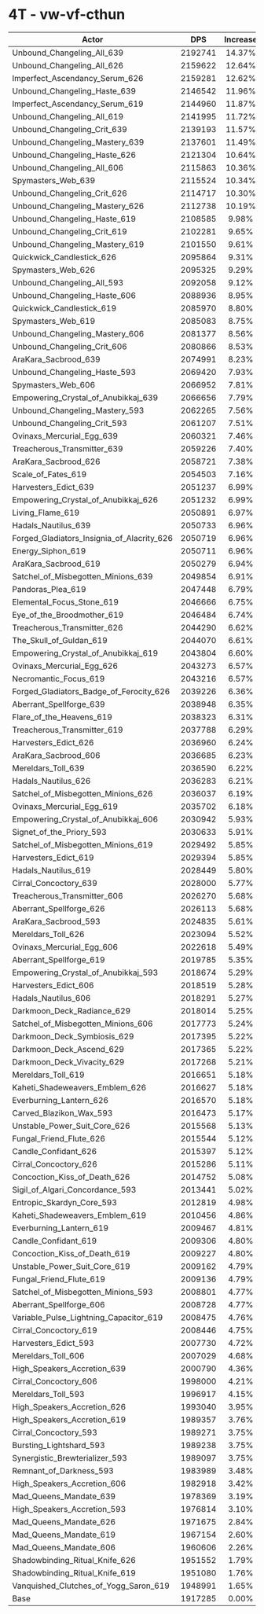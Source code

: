 # 4T - vw-vf-cthun
| Actor | DPS | Increase |
|---|:---:|:---:|
|Unbound_Changeling_All_639|2192741|14.37%|
|Unbound_Changeling_All_626|2159622|12.64%|
|Imperfect_Ascendancy_Serum_626|2159281|12.62%|
|Unbound_Changeling_Haste_639|2146542|11.96%|
|Imperfect_Ascendancy_Serum_619|2144960|11.87%|
|Unbound_Changeling_All_619|2141995|11.72%|
|Unbound_Changeling_Crit_639|2139193|11.57%|
|Unbound_Changeling_Mastery_639|2137601|11.49%|
|Unbound_Changeling_Haste_626|2121304|10.64%|
|Unbound_Changeling_All_606|2115863|10.36%|
|Spymasters_Web_639|2115524|10.34%|
|Unbound_Changeling_Crit_626|2114717|10.30%|
|Unbound_Changeling_Mastery_626|2112738|10.19%|
|Unbound_Changeling_Haste_619|2108585|9.98%|
|Unbound_Changeling_Crit_619|2102281|9.65%|
|Unbound_Changeling_Mastery_619|2101550|9.61%|
|Quickwick_Candlestick_626|2095864|9.31%|
|Spymasters_Web_626|2095325|9.29%|
|Unbound_Changeling_All_593|2092058|9.12%|
|Unbound_Changeling_Haste_606|2088936|8.95%|
|Quickwick_Candlestick_619|2085970|8.80%|
|Spymasters_Web_619|2085083|8.75%|
|Unbound_Changeling_Mastery_606|2081377|8.56%|
|Unbound_Changeling_Crit_606|2080866|8.53%|
|AraKara_Sacbrood_639|2074991|8.23%|
|Unbound_Changeling_Haste_593|2069420|7.93%|
|Spymasters_Web_606|2066952|7.81%|
|Empowering_Crystal_of_Anubikkaj_639|2066656|7.79%|
|Unbound_Changeling_Mastery_593|2062265|7.56%|
|Unbound_Changeling_Crit_593|2061207|7.51%|
|Ovinaxs_Mercurial_Egg_639|2060321|7.46%|
|Treacherous_Transmitter_639|2059226|7.40%|
|AraKara_Sacbrood_626|2058721|7.38%|
|Scale_of_Fates_619|2054503|7.16%|
|Harvesters_Edict_639|2051237|6.99%|
|Empowering_Crystal_of_Anubikkaj_626|2051232|6.99%|
|Living_Flame_619|2050891|6.97%|
|Hadals_Nautilus_639|2050733|6.96%|
|Forged_Gladiators_Insignia_of_Alacrity_626|2050719|6.96%|
|Energy_Siphon_619|2050711|6.96%|
|AraKara_Sacbrood_619|2050279|6.94%|
|Satchel_of_Misbegotten_Minions_639|2049854|6.91%|
|Pandoras_Plea_619|2047448|6.79%|
|Elemental_Focus_Stone_619|2046666|6.75%|
|Eye_of_the_Broodmother_619|2046484|6.74%|
|Treacherous_Transmitter_626|2044290|6.62%|
|The_Skull_of_Guldan_619|2044070|6.61%|
|Empowering_Crystal_of_Anubikkaj_619|2043804|6.60%|
|Ovinaxs_Mercurial_Egg_626|2043273|6.57%|
|Necromantic_Focus_619|2043216|6.57%|
|Forged_Gladiators_Badge_of_Ferocity_626|2039226|6.36%|
|Aberrant_Spellforge_639|2038948|6.35%|
|Flare_of_the_Heavens_619|2038323|6.31%|
|Treacherous_Transmitter_619|2037788|6.29%|
|Harvesters_Edict_626|2036960|6.24%|
|AraKara_Sacbrood_606|2036685|6.23%|
|Mereldars_Toll_639|2036590|6.22%|
|Hadals_Nautilus_626|2036283|6.21%|
|Satchel_of_Misbegotten_Minions_626|2036037|6.19%|
|Ovinaxs_Mercurial_Egg_619|2035702|6.18%|
|Empowering_Crystal_of_Anubikkaj_606|2030942|5.93%|
|Signet_of_the_Priory_593|2030633|5.91%|
|Satchel_of_Misbegotten_Minions_619|2029492|5.85%|
|Harvesters_Edict_619|2029394|5.85%|
|Hadals_Nautilus_619|2028449|5.80%|
|Cirral_Concoctory_639|2028000|5.77%|
|Treacherous_Transmitter_606|2026270|5.68%|
|Aberrant_Spellforge_626|2026113|5.68%|
|AraKara_Sacbrood_593|2024835|5.61%|
|Mereldars_Toll_626|2023094|5.52%|
|Ovinaxs_Mercurial_Egg_606|2022618|5.49%|
|Aberrant_Spellforge_619|2019785|5.35%|
|Empowering_Crystal_of_Anubikkaj_593|2018674|5.29%|
|Harvesters_Edict_606|2018519|5.28%|
|Hadals_Nautilus_606|2018291|5.27%|
|Darkmoon_Deck_Radiance_629|2018014|5.25%|
|Satchel_of_Misbegotten_Minions_606|2017773|5.24%|
|Darkmoon_Deck_Symbiosis_629|2017395|5.22%|
|Darkmoon_Deck_Ascend_629|2017365|5.22%|
|Darkmoon_Deck_Vivacity_629|2017268|5.21%|
|Mereldars_Toll_619|2016651|5.18%|
|Kaheti_Shadeweavers_Emblem_626|2016627|5.18%|
|Everburning_Lantern_626|2016570|5.18%|
|Carved_Blazikon_Wax_593|2016473|5.17%|
|Unstable_Power_Suit_Core_626|2015568|5.13%|
|Fungal_Friend_Flute_626|2015544|5.12%|
|Candle_Confidant_626|2015397|5.12%|
|Cirral_Concoctory_626|2015286|5.11%|
|Concoction_Kiss_of_Death_626|2014752|5.08%|
|Sigil_of_Algari_Concordance_593|2013441|5.02%|
|Entropic_Skardyn_Core_593|2012819|4.98%|
|Kaheti_Shadeweavers_Emblem_619|2010456|4.86%|
|Everburning_Lantern_619|2009467|4.81%|
|Candle_Confidant_619|2009306|4.80%|
|Concoction_Kiss_of_Death_619|2009227|4.80%|
|Unstable_Power_Suit_Core_619|2009162|4.79%|
|Fungal_Friend_Flute_619|2009136|4.79%|
|Satchel_of_Misbegotten_Minions_593|2008801|4.77%|
|Aberrant_Spellforge_606|2008728|4.77%|
|Variable_Pulse_Lightning_Capacitor_619|2008475|4.76%|
|Cirral_Concoctory_619|2008446|4.75%|
|Harvesters_Edict_593|2007730|4.72%|
|Mereldars_Toll_606|2007029|4.68%|
|High_Speakers_Accretion_639|2000790|4.36%|
|Cirral_Concoctory_606|1998000|4.21%|
|Mereldars_Toll_593|1996917|4.15%|
|High_Speakers_Accretion_626|1993040|3.95%|
|High_Speakers_Accretion_619|1989357|3.76%|
|Cirral_Concoctory_593|1989271|3.75%|
|Bursting_Lightshard_593|1989238|3.75%|
|Synergistic_Brewterializer_593|1989097|3.75%|
|Remnant_of_Darkness_593|1983989|3.48%|
|High_Speakers_Accretion_606|1982918|3.42%|
|Mad_Queens_Mandate_639|1978369|3.19%|
|High_Speakers_Accretion_593|1976814|3.10%|
|Mad_Queens_Mandate_626|1971675|2.84%|
|Mad_Queens_Mandate_619|1967154|2.60%|
|Mad_Queens_Mandate_606|1960606|2.26%|
|Shadowbinding_Ritual_Knife_626|1951552|1.79%|
|Shadowbinding_Ritual_Knife_619|1951080|1.76%|
|Vanquished_Clutches_of_Yogg_Saron_619|1948991|1.65%|
|Base|1917285|0.00%|
